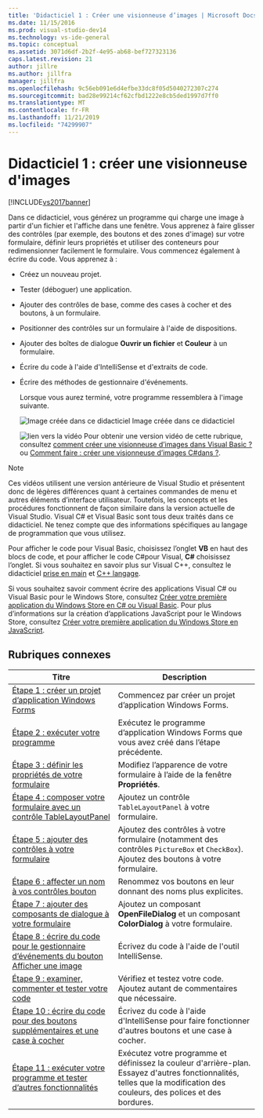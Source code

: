 ```yaml
---
title: 'Didacticiel 1 : Créer une visionneuse d’images | Microsoft Docs'
ms.date: 11/15/2016
ms.prod: visual-studio-dev14
ms.technology: vs-ide-general
ms.topic: conceptual
ms.assetid: 3071d6df-2b2f-4e95-ab68-bef727323136
caps.latest.revision: 21
author: jillre
ms.author: jillfra
manager: jillfra
ms.openlocfilehash: 9c56eb091e6d4efbe33dc8f05d5040272307c274
ms.sourcegitcommit: bad28e99214cf62cfbd1222e8cb5ded1997d7ff0
ms.translationtype: MT
ms.contentlocale: fr-FR
ms.lasthandoff: 11/21/2019
ms.locfileid: "74299907"
---
```

# <a name="tutorial-1-create-a-picture-viewer"></a>Didacticiel 1 : créer une visionneuse d'images
[!INCLUDE[vs2017banner](../includes/vs2017banner.md)]

Dans ce didacticiel, vous générez un programme qui charge une image à partir d'un fichier et l'affiche dans une fenêtre. Vous apprenez à faire glisser des contrôles (par exemple, des boutons et des zones d'image) sur votre formulaire, définir leurs propriétés et utiliser des conteneurs pour redimensionner facilement le formulaire. Vous commencez également à écrire du code. Vous apprenez à :

- Créez un nouveau projet.

- Tester (déboguer) une application.

- Ajouter des contrôles de base, comme des cases à cocher et des boutons, à un formulaire.

- Positionner des contrôles sur un formulaire à l'aide de dispositions.

- Ajouter des boîtes de dialogue **Ouvrir un fichier** et **Couleur** à un formulaire.

- Écrire du code à l'aide d'IntelliSense et d'extraits de code.

- Écrire des méthodes de gestionnaire d'événements.

  Lorsque vous aurez terminé, votre programme ressemblera à l'image suivante.

  ![Image créée dans ce didacticiel](../ide/media/express-pictureviewerdone.png "Express_PictureViewerDone") Image créée dans ce didacticiel

  ![lien vers la vidéo](../data-tools/media/playvideo.gif "PlayVideo") Pour obtenir une version vidéo de cette rubrique, consultez [comment créer une visionneuse d’images dans Visual Basic ?](https://go.microsoft.com/fwlink/?LinkId=205207) ou [Comment faire : créer une visionneuse d’images C#dans ?](https://go.microsoft.com/fwlink/?LinkId=205198).

> [!NOTE]
> Ces vidéos utilisent une version antérieure de Visual Studio et présentent donc de légères différences quant à certaines commandes de menu et autres éléments d’interface utilisateur. Toutefois, les concepts et les procédures fonctionnent de façon similaire dans la version actuelle de Visual Studio. Visual C# et Visual Basic sont tous deux traités dans ce didacticiel. Ne tenez compte que des informations spécifiques au langage de programmation que vous utilisez.
>
> Pour afficher le code pour Visual Basic, choisissez l’onglet **VB** en haut des blocs de code, et pour afficher le code C#pour Visual, **C#** choisissez l’onglet. Si vous souhaitez en savoir plus sur Visual C++, consultez le didacticiel [prise en main](../misc/getting-started-with-visual-cpp-in-visual-studio-2015.md) et [ C++ langage](http://www.cplusplus.com/doc/tutorial/).
>
> Si vous souhaitez savoir comment écrire des applications Visual C# ou Visual Basic pour le Windows Store, consultez [Créer votre première application du Windows Store en C# ou Visual Basic](https://msdn.microsoft.com/library/windows/apps/hh974581.aspx). Pour plus d’informations sur la création d’applications JavaScript pour le Windows Store, consultez [Créer votre première application du Windows Store en JavaScript](https://msdn.microsoft.com/library/windows/apps/br211385.aspx).

## <a name="related-topics"></a>Rubriques connexes

|Titre|Description|
|-----------|-----------------|
|[Étape 1 : créer un projet d’application Windows Forms](../ide/step-1-create-a-windows-forms-application-project.md)|Commencez par créer un projet d’application Windows Forms.|
|[Étape 2 : exécuter votre programme](../ide/step-2-run-your-program.md)|Exécutez le programme d’application Windows Forms que vous avez créé dans l’étape précédente.|
|[Étape 3 : définir les propriétés de votre formulaire](../ide/step-3-set-your-form-properties.md)|Modifiez l’apparence de votre formulaire à l’aide de la fenêtre **Propriétés**.|
|[Étape 4 : composer votre formulaire avec un contrôle TableLayoutPanel](../ide/step-4-lay-out-your-form-with-a-tablelayoutpanel-control.md)|Ajoutez un contrôle `TableLayoutPanel` à votre formulaire.|
|[Étape 5 : ajouter des contrôles à votre formulaire](../ide/step-5-add-controls-to-your-form.md)|Ajoutez des contrôles à votre formulaire (notamment des contrôles `PictureBox` et `CheckBox`). Ajoutez des boutons à votre formulaire.|
|[Étape 6 : affecter un nom à vos contrôles bouton](../ide/step-6-name-your-button-controls.md)|Renommez vos boutons en leur donnant des noms plus explicites.|
|[Étape 7 : ajouter des composants de dialogue à votre formulaire](../ide/step-7-add-dialog-components-to-your-form.md)|Ajoutez un composant **OpenFileDialog** et un composant **ColorDialog** à votre formulaire.|
|[Étape 8 : écrire du code pour le gestionnaire d’événements du bouton Afficher une image](../ide/step-8-write-code-for-the-show-a-picture-button-event-handler.md)|Écrivez du code à l'aide de l'outil IntelliSense.|
|[Étape 9 : examiner, commenter et tester votre code](../ide/step-9-review-comment-and-test-your-code.md)|Vérifiez et testez votre code. Ajoutez autant de commentaires que nécessaire.|
|[Étape 10 : écrire du code pour des boutons supplémentaires et une case à cocher](../ide/step-10-write-code-for-additional-buttons-and-a-check-box.md)|Écrivez du code à l'aide d'IntelliSense pour faire fonctionner d'autres boutons et une case à cocher.|
|[Étape 11 : exécuter votre programme et tester d’autres fonctionnalités](../ide/step-11-run-your-program-and-try-other-features.md)|Exécutez votre programme et définissez la couleur d'arrière-plan. Essayez d'autres fonctionnalités, telles que la modification des couleurs, des polices et des bordures.|
